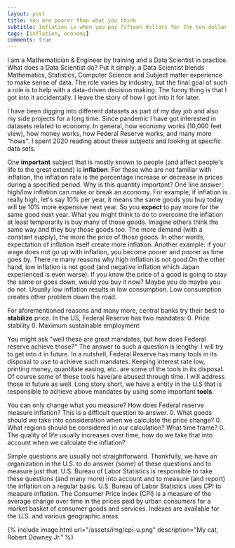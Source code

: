 ```yaml
---
layout: post
title: You are poorer than what you think
subtitle: Inflation is when you pay fifteen dollars for the ten-dollar haircut you used to get for five dollars when you had hair. — Sam Ewing
tags: [inflation, economy]
comments: true
---
```


I am a Mathematician & Engineer by training and a Data Scientist in practice. What does a Data Scientist do? Put it simply, a Data Scientist blends Mathematics, Statistics, Computer Science and Subject matter experience to make sense of data. The role varies by industry, but the final goal of such a role is to help with a data-driven decision making. The funny thing is that I got into it accidentally. I leave the story of how I got into it for later.

I have been digging into different datasets as part of my day job and also my side projects for a long time. Since pandemic I have got interested in datasets related to economy. In general, how economy works (10,000 feet view), how money works, how Federal Reserve works, and many more "hows". I spent 2020 reading about these subjects and looking at specific data sets.

One **important** subject that is mostly known to people (and affect people's life to the great extend) is **inflation**. For those who are not familiar with inflation, the inflation rate is the percentage increase or decrease in prices during a specified period. Why is this quantity important? One line answer: high/low inflation can make or break an economy. For example, if inflation is really high, let's say 10% per year, it means the same goods you buy today will be 10% more expensive next year. So you **expect** to pay more for the same good next year. What you might think to do to overcome the inflation at least temporarily is buy many of those goods. Imagine others think the same way and they buy those goods too. The more demand (with a constant supply), the more the price of those goods. In other words, expectation of inflation itself create more inflation. Another example: if your wage does not go up with inflation, you become poorer and poorer as time goes by. There re many reasons why high inflation is not good.On the other hand, low inflation is not good (and negative inflation which Japan experienced is even worse). If you know the price of a good is going to stay the same or goes down, would you buy it now? Maybe you do maybe you do not. Usually low inflation results in low consumption. Low consumption creates other problem down the road.

For aforementioned reasons and many more, central banks try their best to **stabilize** price. In the US, Federal Reserve has two mandates:
0. Price stability
0. Maximum sustainable employment

You might ask "well these are great mandates, but how does Federal reserve achieve those?" The answer to such a question is lengthy. I will try to get into it in future. In a nutshell, Federal Reserve has many tools in its disposal to use to achieve such mandates. Keeping interest rate low, printing money, quantitate easing, etc. are some of the tools in its disposal. Of course some of these tools have/are abused through time. I will address those in future as well. Long story short, we have a entity in the U.S that is responsible to achieve above mandates by using some important **tools**.

You can only change what you measure? How does Federal reserve measure inflation? This is a difficult question to answer.
0. What goods should we take into consideration when we calculate the price change? 
0. What regions should be considered in our calculation? What time frame? 
0. The quality of life usually increases over time, how do we take that into account when we calculate the inflation? 

Simple questions are usually not straightforward. Thankfully, we have an organization in the U.S. to do answer (some) of these questions and to measure  just that. U.S. Bureau of Labor Statistics is responsible to take these questions (and many more) into account and to measure (and report) the inflation on a regular basis. U.S. Bureau of Labor Statistics uses CPI to measure inflation. The Consumer Price Index (CPI) is a measure of the average change over time in the prices paid by urban consumers for a market basket of consumer goods and services. Indexes are available for the U.S. and various geographic areas.

{% include image.html url="/assets/img/cpi-u.png" description="My cat, Robert Downey Jr." %}

 <!-- <img src="/assets/img/cpi-u.png" class="center" width="200" height="300"> -->

